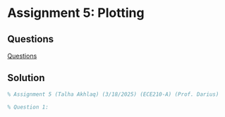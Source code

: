# Assignment 5: Plotting

## Questions
[Questions](https://github.com/TalhaAkhlaq/ECE210-MATLAB-Seminar-Signals-Systems/blob/main/Assignment%204%3A%20Getting%20Funcy/Assignment5.pdf)

## Solution
```matlab
% Assignment 5 (Talha Akhlaq) (3/18/2025) (ECE210-A) (Prof. Darius)

% Question 1:

